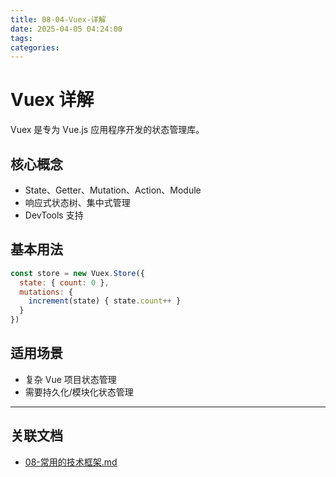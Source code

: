 ```yaml
---
title: 08-04-Vuex-详解
date: 2025-04-05 04:24:00
tags:
categories:
---
```


# Vuex 详解

Vuex 是专为 Vue.js 应用程序开发的状态管理库。

## 核心概念

- State、Getter、Mutation、Action、Module
- 响应式状态树、集中式管理
- DevTools 支持

## 基本用法

```js
const store = new Vuex.Store({
  state: { count: 0 },
  mutations: {
    increment(state) { state.count++ }
  }
})
```

## 适用场景

- 复杂 Vue 项目状态管理
- 需要持久化/模块化状态管理

---

## 关联文档

- [08-常用的技术框架.md](./08-常用的技术框架.md)